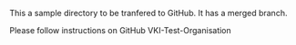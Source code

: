This a sample directory to be tranfered to GitHub.
It has a merged branch.

Please follow instructions on GitHub VKI-Test-Organisation
